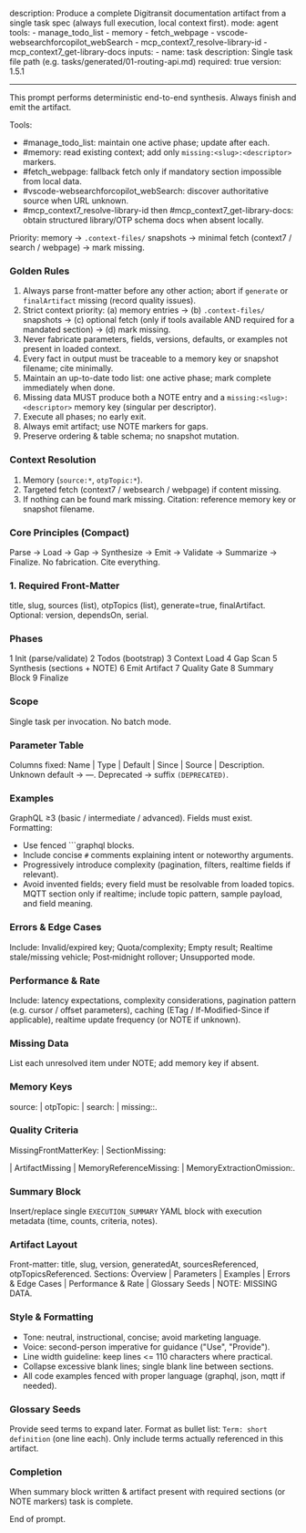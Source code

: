 description: Produce a complete Digitransit documentation artifact from a single task spec (always full execution, local context first).
mode: agent
tools: - manage_todo_list - memory - fetch_webpage - vscode-websearchforcopilot_webSearch - mcp_context7_resolve-library-id - mcp_context7_get-library-docs
inputs: - name: task
description: Single task file path (e.g. tasks/generated/01-routing-api.md)
required: true
version: 1.5.1

---

This prompt performs deterministic end-to-end synthesis. Always finish and emit the artifact.

Tools:

- #manage_todo_list: maintain one active phase; update after each.
- #memory: read existing context; add only `missing:<slug>:<descriptor>` markers.
- #fetch_webpage: fallback fetch only if mandatory section impossible from local data.
- #vscode-websearchforcopilot_webSearch: discover authoritative source when URL unknown.
- #mcp_context7_resolve-library-id then #mcp_context7_get-library-docs: obtain structured library/OTP schema docs when absent locally.

Priority: memory → `.context-files/` snapshots → minimal fetch (context7 / search / webpage) → mark missing.

### Golden Rules

1. Always parse front-matter before any other action; abort if `generate` or `finalArtifact` missing (record quality issues).
2. Strict context priority: (a) memory entries → (b) `.context-files/` snapshots → (c) optional fetch (only if tools available AND required for a mandated section) → (d) mark missing.
3. Never fabricate parameters, fields, versions, defaults, or examples not present in loaded context.
4. Every fact in output must be traceable to a memory key or snapshot filename; cite minimally.
5. Maintain an up-to-date todo list: one active phase; mark complete immediately when done.
6. Missing data MUST produce both a NOTE entry and a `missing:<slug>:<descriptor>` memory key (singular per descriptor).
7. Execute all phases; no early exit.
8. Always emit artifact; use NOTE markers for gaps.
9. Preserve ordering & table schema; no snapshot mutation.

### Context Resolution

1. Memory (`source:*`, `otpTopic:*`).
2. Targeted fetch (context7 / websearch / webpage) if content missing.
3. If nothing can be found mark missing.
   Citation: reference memory key or snapshot filename.

### Core Principles (Compact)

Parse → Load → Gap → Synthesize → Emit → Validate → Summarize → Finalize. No fabrication. Cite everything.

### 1. Required Front-Matter

title, slug, sources (list), otpTopics (list), generate=true, finalArtifact. Optional: version, dependsOn, serial.

### Phases

1 Init (parse/validate)
2 Todos (bootstrap)
3 Context Load
4 Gap Scan
5 Synthesis (sections + NOTE)
6 Emit Artifact
7 Quality Gate
8 Summary Block
9 Finalize

### Scope

Single task per invocation. No batch mode.

### Parameter Table

Columns fixed: Name | Type | Default | Since | Source | Description. Unknown default → —. Deprecated → suffix `(DEPRECATED)`.

### Examples

GraphQL ≥3 (basic / intermediate / advanced). Fields must exist.
Formatting:

- Use fenced ```graphql blocks.
- Include concise `#` comments explaining intent or noteworthy arguments.
- Progressively introduce complexity (pagination, filters, realtime fields if relevant).
- Avoid invented fields; every field must be resolvable from loaded topics.
  MQTT section only if realtime; include topic pattern, sample payload, and field meaning.

### Errors & Edge Cases

Include: Invalid/expired key; Quota/complexity; Empty result; Realtime stale/missing vehicle; Post‑midnight rollover; Unsupported mode.

### Performance & Rate

Include: latency expectations, complexity considerations, pagination pattern (e.g. cursor / offset parameters), caching (ETag / If-Modified-Since if applicable), realtime update frequency (or NOTE if unknown).

### Missing Data

List each unresolved item under NOTE; add memory key if absent.

### Memory Keys

source:<normalizedUrl> | otpTopic:<topic> | search:<query> | missing:<slug>:<descriptor>.

### Quality Criteria

MissingFrontMatterKey:<key> | SectionMissing:<section> | ArtifactMissing | MemoryReferenceMissing:<url> | MemoryExtractionOmission:<url>.

### Summary Block

Insert/replace single `EXECUTION_SUMMARY` YAML block with execution metadata (time, counts, criteria, notes).

### Artifact Layout

Front-matter: title, slug, version, generatedAt, sourcesReferenced, otpTopicsReferenced.
Sections: Overview | Parameters | Examples | Errors & Edge Cases | Performance & Rate | Glossary Seeds | NOTE: MISSING DATA.

### Style & Formatting

- Tone: neutral, instructional, concise; avoid marketing language.
- Voice: second-person imperative for guidance ("Use", "Provide").
- Line width guideline: keep lines <= 110 characters where practical.
- Collapse excessive blank lines; single blank line between sections.
- All code examples fenced with proper language (graphql, json, mqtt if needed).

### Glossary Seeds

Provide seed terms to expand later. Format as bullet list: `Term: short definition` (one line each). Only include terms actually referenced in this artifact.

### Completion

When summary block written & artifact present with required sections (or NOTE markers) task is complete.

End of prompt.

```

```
